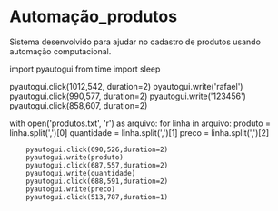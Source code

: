 # Automação_produtos
Sistema desenvolvido para ajudar no cadastro de produtos usando automação computacional.

import pyautogui
from time import sleep


pyautogui.click(1012,542, duration=2)
pyautogui.write('rafael')
pyautogui.click(990,577, duration=2)
pyautogui.write('123456')
pyautogui.click(858,607, duration=2)

with open('produtos.txt', 'r') as arquivo:
    for linha in arquivo:
        produto = linha.split(',')[0]
        quantidade = linha.split(',')[1]
        preco = linha.split(',')[2]

        pyautogui.click(690,526,duration=2)
        pyautogui.write(produto)
        pyautogui.click(687,557,duration=2)
        pyautogui.write(quantidade)
        pyautogui.click(688,591,duration=2)
        pyautogui.write(preco)
        pyautogui.click(513,787,duration=1)
